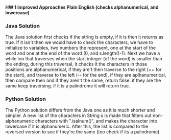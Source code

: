 #### HW 1 Improved Approaches Plain English (checks alphanumerical, and lowercase)

### Java Solution
The Java solution first checks if the string is empty, if it is then it returns as true. If it isn't then we would have to check the characters, we have to initialize to variables, two numbers the represent, one at the start of the word and one at the end of the word (0, and s.length()-1). Next we have a while loo that traverses when the start integer (of the word) is smaller than the ending, during this traversal, it checks it the characters in those positions are alphanumerical, if they are't then traverse to the right (++ for the start), and traverse to the left (-- for the end), if they are aplhanumerical, then compare then and if they aren't the same, return false. if they are the same keep traversing. if it is a palindrome it will return true.

### Python Solution
The Python solution differs from the Java one as it is much shorter and simpler. A new list of the characters in String s is made that filters out non-alphanumeric characters with ".isalnum()", and makes the character into lowercase if it is alphanumeric. After this, the list is compared to the reversed version to see if they're the same (too check if its a palindrome)
